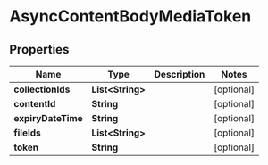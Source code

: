 # AsyncContentBodyMediaToken

## Properties
Name | Type | Description | Notes
------------ | ------------- | ------------- | -------------
**collectionIds** | **List&lt;String&gt;** |  |  [optional]
**contentId** | **String** |  |  [optional]
**expiryDateTime** | **String** |  |  [optional]
**fileIds** | **List&lt;String&gt;** |  |  [optional]
**token** | **String** |  |  [optional]
